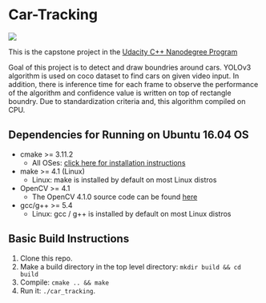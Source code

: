 # Car-Tracking

<img src="data/detected_cars.gif"/>

This is the capstone project in the [Udacity C++ Nanodegree Program](https://www.udacity.com/course/c-plus-plus-nanodegree--nd213)

Goal of this project is to detect and draw boundries around cars. YOLOv3 algorithm is used on coco dataset to find cars on given video input. In addition, there is inference time for each frame to observe the performance of the algorithm and confidence value is written on top of rectangle boundry. Due to standardization criteria and, this algorithm compiled on CPU.

## Dependencies for Running on Ubuntu 16.04 OS
* cmake >= 3.11.2
  * All OSes: [click here for installation instructions](https://cmake.org/install/)
* make >= 4.1 (Linux)
  * Linux: make is installed by default on most Linux distros
* OpenCV >= 4.1
  * The OpenCV 4.1.0 source code can be found [here](https://github.com/opencv/opencv/tree/4.1.0)
* gcc/g++ >= 5.4
  * Linux: gcc / g++ is installed by default on most Linux distros

## Basic Build Instructions

1. Clone this repo.
2. Make a build directory in the top level directory: `mkdir build && cd build`
3. Compile: `cmake .. && make`
4. Run it: `./car_tracking`.

